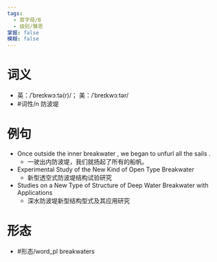 ```yaml
---
tags:
  - 首字母/B
  - 级别/雅思
掌握: false
模糊: false
---
```

# 词义
- 英：/ˈbreɪkwɔːtə(r)/； 美：/ˈbreɪkwɔːtər/
- #词性/n  防波堤
# 例句
- Once outside the inner breakwater , we began to unfurl all the sails .
	- 一驶出内防波堤，我们就扬起了所有的船帆。
- Experimental Study of the New Kind of Open Type Breakwater
	- 新型透空式防波堤结构试验研究
- Studies on a New Type of Structure of Deep Water Breakwater with Applications
	- 深水防波堤新型结构型式及其应用研究
# 形态
- #形态/word_pl breakwaters
